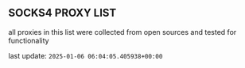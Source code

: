 ## SOCKS4 PROXY LIST

all proxies in this list were collected from open sources and tested for functionality

last update: `2025-01-06 06:04:05.405938+00:00`
